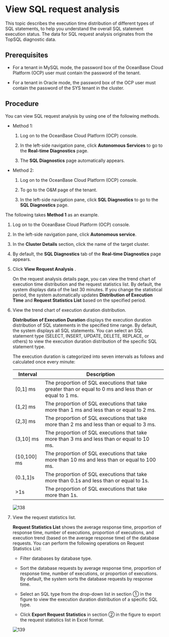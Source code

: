View SQL request analysis
==============================================

This topic describes the execution time distribution of different types of SQL statements, to help you understand the overall SQL statement execution status. The data for SQL request analysis originates from the TopSQL diagnostic data.

Prerequisites
----------------------------------

* For a tenant in MySQL mode, the password box of the OceanBase Cloud Platform (OCP) user must contain the password of the tenant.

* For a tenant in Oracle mode, the password box of the OCP user must contain the password of the SYS tenant in the cluster.

Procedure
------------------------------

You can view SQL request analysis by using one of the following methods.

* Method 1:

   1. Log on to the OceanBase Cloud Platform (OCP) console.

   2. In the left-side navigation pane, click **Autonomous Services** to go to the **Real-time Diagnostics** page.

   3. The **SQL Diagnostics** page automatically appears.

* Method 2:

   1. Log on to the OceanBase Cloud Platform (OCP) console.

   2. To go to the O&M page of the tenant.

   3. In the left-side navigation pane, click **SQL Diagnostics** to go to the **SQL Diagnostics** page.

The following takes **Method 1** as an example.

1. Log on to the OceanBase Cloud Platform (OCP) console.

2. In the left-side navigation pane, click **Autonomous service**.

3. In the **Cluster Details** section, click the name of the target cluster.

4. By default, the **SQL Diagnostics** tab of the **Real-time Diagnostics** page appears.

5. Click **View Request Analysis** .

   On the request analysis details page, you can view the trend chart of execution time distribution and the request statistics list. By default, the system displays data of the last 30 minutes. If you change the statistical period, the system automatically updates **Distribution of Execution Time** and **Request Statistics List** based on the specified period.

6. View the trend chart of execution duration distribution.

   **Distribution of Execution Duration** displays the execution duration distribution of SQL statements in the specified time range. By default, the system displays all SQL statements. You can select an SQL statement type (SELECT, INSERT, UPDATE, DELETE, REPLACE, or others) to view the execution duration distribution of the specific SQL statement type.

   The execution duration is categorized into seven intervals as follows and calculated once every minute:

   |   Interval   | Description ||
   |--------------|---|---|
   | \[0,1\] ms   | The proportion of SQL executions that take greater than or equal to 0 ms and less than or equal to 1 ms. ||
   | (1,2\] ms    | The proportion of SQL executions that take more than 1 ms and less than or equal to 2 ms. ||
   | (2,3\] ms    | The proportion of SQL executions that take more than 2 ms and less than or equal to 3 ms. ||
   | (3,10\] ms   | The proportion of SQL executions that take more than 3 ms and less than or equal to 10 ms. ||
   | (10,100\] ms | The proportion of SQL executions that take more than 10 ms and less than or equal to 100 ms. ||
   | (0.1,1\]s    | The proportion of SQL executions that take more than 0.1s and less than or equal to 1s. ||
   | \>1s         | The proportion of SQL executions that take more than 1s. ||

   ![138](https://help-static-aliyun-doc.aliyuncs.com/assets/img/en-US/3861592561/p440564.png)

7. View the request statistics list.

   **Request Statistics List** shows the average response time, proportion of response time, number of executions, proportion of executions, and execution trend (based on the average response time) of the database requests. You can perform the following operations on Request Statistics List:
   * Filter databases by database type.

   * Sort the database requests by average response time, proportion of response time, number of executions, or proportion of executions. By default, the system sorts the database requests by response time.

   * Select an SQL type from the drop-down list in section ① in the figure to view the execution duration distribution of a specific SQL type.

   * Click **Export Request Statistics** in section ② in the figure to export the request statistics list in Excel format.

   ![139](https://help-static-aliyun-doc.aliyuncs.com/assets/img/en-US/3861592561/p440565.png)
